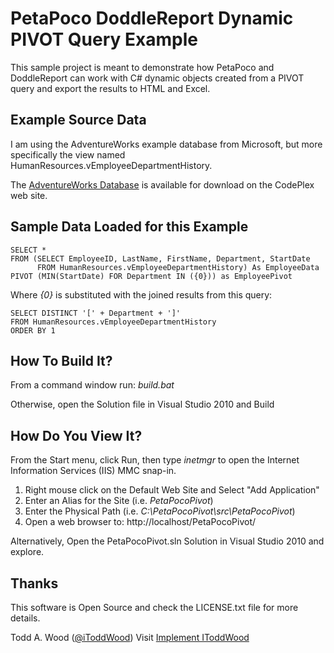 PetaPoco DoddleReport Dynamic PIVOT Query Example
=================================================

This sample project is meant to demonstrate how PetaPoco and DoddleReport can work with C# dynamic objects created from a PIVOT query and export the results to HTML and Excel.

Example Source Data
-------------------
I am using the AdventureWorks example database from Microsoft, but more specifically the view named HumanResources.vEmployeeDepartmentHistory.

The [AdventureWorks Database](http://msftdbprodsamples.codeplex.com/releases/view/55926 "Download AdventureWorks Page") is available for download on the CodePlex web site.

Sample Data Loaded for this Example
----------------------------------------------
    SELECT *
    FROM (SELECT EmployeeID, LastName, FirstName, Department, StartDate
          FROM HumanResources.vEmployeeDepartmentHistory) As EmployeeData
    PIVOT (MIN(StartDate) FOR Department IN ({0})) as EmployeePivot

Where *{0}* is substituted with the joined results from this query:

    SELECT DISTINCT '[' + Department + ']'
    FROM HumanResources.vEmployeeDepartmentHistory
    ORDER BY 1

How To Build It?
----------------

From a command window run: *build.bat*

Otherwise, open the Solution file in Visual Studio 2010 and Build

How Do You View It?
-------------------

From the Start menu, click Run, then type *inetmgr* to open the Internet Information Services (IIS) MMC snap-in.

1. Right mouse click on the Default Web Site and Select "Add Application"
2. Enter an Alias for the Site (i.e. *PetaPocoPivot*)
3. Enter the Physical Path (i.e. *C:\PetaPocoPivot\src\PetaPocoPivot*)
4. Open a web browser to: http://localhost/PetaPocoPivot/

Alternatively, Open the PetaPocoPivot.sln Solution in Visual Studio 2010 and explore.

Thanks
------
This software is Open Source and check the LICENSE.txt file for more details.

Todd A. Wood
([@iToddWood](https://twitter.com/#!/iToddWood "Follow me on Twitter"))
Visit [Implement IToddWood](http://www.woodcp.com "Wood Consulting Practice, LLC")
